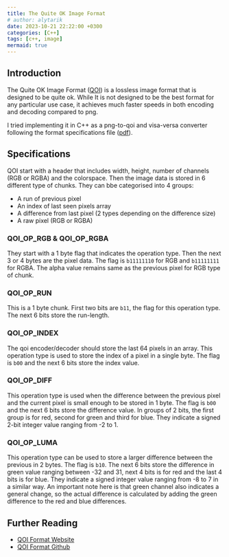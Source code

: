 ```yaml
---
title: The Quite OK Image Format
# author: alytarik
date: 2023-10-21 22:22:00 +0300
categories: [C++]
tags: [c++, image]
mermaid: true
---
```


## Introduction
The Quite OK Image Format ([QOI](https://qoiformat.org/)) is a lossless image format
that is designed to be quite ok. While It is not designed to be the best format for
any particular use case, it achieves much faster speeds in both encoding and decoding
compared to png.

I tried implementing it in C++ as a png-to-qoi and visa-versa converter following the
format specifications file ([pdf](https://qoiformat.org/qoi-specification.pdf)).

## Specifications

QOI start with a header that includes width, height, number of channels (RGB or RGBA) 
and the colorspace. Then the image data is stored in 6 different type of chunks. They
can bbe categorised into 4 groups:
- A run of previous pixel
- An index of last seen pixels array
- A difference from last pixel (2 types depending on the difference size)
- A raw pixel (RGB or RGBA)

### QOI_OP_RGB & QOI_OP_RGBA
They start with a 1 byte flag that indicates the operation type. Then the next 3 or 4
bytes are the pixel data. The flag is `b11111110` for RGB and `b11111111` for RGBA. 
The alpha value remains same as the previous pixel for RGB type of chunk.

### QOI_OP_RUN
This is a 1 byte chunk. First two bits are `b11`, the flag for this operation type. The
next 6 bits store the run-length. 

### QOI_OP_INDEX
The qoi encoder/decoder should store the last 64 pixels in an array. This operation type
is used to store the index of a pixel in a single byte. The flag is `b00` and the next 6
bits store the index value. 

### QOI_OP_DIFF
This operation type is used when the difference between the previous pixel and the
current pixel is small enough to be stored in 1 byte. The flag is `b00` and the next
6 bits store the difference value. In groups of 2 bits, the first group is for red,
second for green and third for blue. They indicate a signed 2-bit integer value ranging
from -2 to 1.

### QOI_OP_LUMA
This operation type can be used to store a larger difference between the previous in 2
bytes. The flag is `b10`. The next 6 bits store the difference in green value ranging
between -32 and 31, next 4 bits is for red and the last 4 bits is for blue. They indicate
a signed integer value ranging from -8 to 7 in a similar way. An important note here is
that green channel also indicates a general change, so the actual difference is calculated
by adding the green difference to the red and blue differences.

## Further Reading
- [QOI Format Website](https://qoiformat.org/)
- [QOI Format Github](https://github.com/phoboslab/qoi)